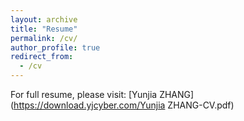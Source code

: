 ```yaml
---
layout: archive
title: "Resume"
permalink: /cv/
author_profile: true
redirect_from:
  - /cv
---
```


For full resume, please visit: [Yunjia ZHANG](https://download.yjcyber.com/Yunjia ZHANG-CV.pdf)
